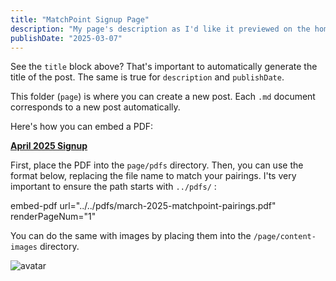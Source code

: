 ```yaml
---
title: "MatchPoint Signup Page"
description: "My page's description as I'd like it previewed on the home page"
publishDate: "2025-03-07"
---
```


See the `title` block above? That's important to automatically generate the title of the post. The same is true for `description` and `publishDate`.

This folder (`page`) is where you can create a new post. Each `.md` document corresponds to a new post automatically.

Here's how you can embed a PDF:

**[April 2025 Signup](https://forms.gle/EYYqGhrG5Arbt72h6)**

First, place the PDF into the `page/pdfs` directory.
Then, you can use the format below, replacing the file name to match your pairings.
I'ts very important to ensure the path starts with `../pdfs/` :

embed-pdf url="../../pdfs/march-2025-matchpoint-pairings.pdf" renderPageNum="1"


You can do the same with images by placing them into the `/page/content-images` directory.

![avatar](/page/content-imaguges/tennis-guy.png)
